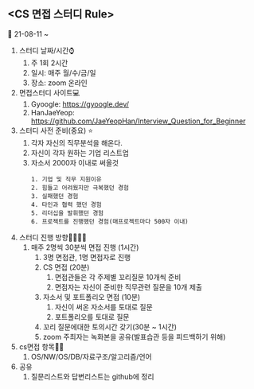 ## <CS 면접 스터디 Rule>

📆 21-08-11 ~

1. 스터디 날짜/시간⌚
    1. 주 1회 2시간
    2. 일시: 매주 월/수/금/일
    3. 장소: zoom 온라인
2. 면접스터디 사이트💻
    1. Gyoogle: https://gyoogle.dev/
    2. HanJaeYeop: https://github.com/JaeYeopHan/Interview_Question_for_Beginner
3. 스터디 사전 준비(중요) ⭐
    1. 각자 자신의 직무분석을 해온다.
    2. 자신이 각자 원하는 기업 리스트업
    3. 자소서 2000자 이내로 써올것
        ```
        1. 기업 및 직무 지원이유
        2. 힘들고 어려웠지만 극복했던 경험
        3. 실패했던 경험
        4. 타인과 협력 했던 경험
        5. 리더십을 발휘했던 경험
        6. 프로젝트를 진행했던 경험(매프로젝트마다 500자 이내)
        ```
4. 스터디 진행 방향🙋‍♀️🙋‍♂️
    1. 매주 2명씩 30분씩 면접 진행 (1시간)
        1. 3명 면접관, 1명 면접자로 진행
        2. CS 면접 (20분)
            1. 면접관들은 각 주제별 꼬리질문 10개씩 준비
            2. 면점자는 자신이 준비한 직무관련 질문을 10개 제출
        3. 자소서 및 포트폴리오 면접 (10분)
            1. 자신이 써온 자소서를 토대로 질문
            2. 포트폴리오를 토대로 질문
        4. 꼬리 질문에대한 토의시간 갖기(30분 ~ 1시간)
        5. zoom 주최자는 녹화본을 공유(발표습관 등을 피드백하기 위해)
5. cs면접 항목👨‍💻
    1. OS/NW/OS/DB/자료구조/알고리즘/언어
6. 공유
    1. 질문리스트와 답변리스트는 github에 정리